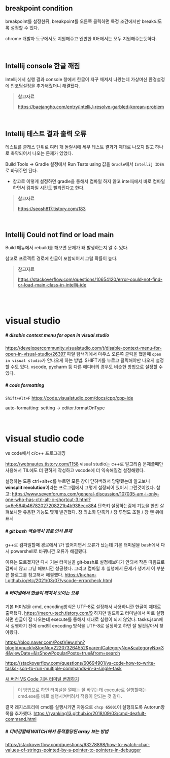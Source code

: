 ## breakpoint condition

breakpoint를 설정한뒤, breakpoint를 오른쪽 클릭하면 특정 조건에서만 break되도록 설정할 수 있다.

chrome 개발자 도구에서도 지원해주고 왠만한 IDE에서는 모두 지원해주는듯하다.

<br>

## Intellij console 한글 깨짐

Intellij에서 실행 결과 console 창에서 한글이 자꾸 깨져서 나왔는데 가상머신 환경설정에 인코딩설정을 추가해줬더니 해결됐다.

> **참고자료**
>
> https://baejangho.com/entry/IntelliJ-resolve-garbled-korean-problem

<br>

## Intellij 테스트 결과 출력 오류

테스트를 클래스 단위로 여러 개 돌릴시에 세부 테스트 결과가 제대로 나오지 않고 하나로 축약되어서 나오는 문제가 있었다.

Build Tools -> Gradle 설정에서 Run Tests using 값을 `Gradle`에서 `Intellij IDEA`로 바꿔주면 된다.

* 참고로 이렇게 설정하면 gradle을 통해서 컴파일 하지 않고 intellij에서 바로 컴파일하면서 컴파일 시간도 빨라진다고 한다.

> **참고자료**
>
> https://seosh817.tistory.com/183

<br>

## Intellij Could not find or load main

Build 메뉴에서 rebuild를 해보면 문제가 왜 발생하는지 알 수 있다.

참고로 프로젝트 경로에 한글이 포함되어서 그럴 확률이 높다.

> **참고자료**
>
> https://stackoverflow.com/questions/10654120/error-could-not-find-or-load-main-class-in-intellij-ide

<br><br>

# visual studio

##### # disable context menu for open in visual studio

https://developercommunity.visualstudio.com/t/disable-context-menu-for-open-in-visual-studio/26397
파일 탐색기에서 마우스 오른쪽 클릭을 했을때 `open in visual studio`가 안나오게 하는 방법. SHIFT키를 누르고 클릭해야만 나오게 설정할 수도 있다.
vscode, pycharm 등 다른 에디터의 경우도 비슷한 방법으로 설정할 수 있다.

##### # code formatting

`Shift+Alt+F`
https://code.visualstudio.com/docs/cpp/cpp-ide 

auto-formatting: setting -> editor.formatOnType

<br/>

# visual studio code

vs code에서 c/c++ 프로그래밍

https://webnautes.tistory.com/1158
visual studio는 c++로 알고리즘 문제풀때만 사용해서 TIL에도 더 편하게 작성하고 vscode에 더 익숙해질겸 설정해봤다.

설정하는 도중 ctrl+alt+c를 누르면 모든 창이 닫혀버려서 당황했는데 
알고보니 **winsplit revolution**이라는 프로그램에서 그렇게 설정되어 있어서 그런것이었다. 
참고: https://www.sevenforums.com/general-discussion/107035-am-i-only-one-who-has-ctrl-alt-c-shortcut-3.html?s=6e564b46782027208221b4b938ecc884 
단축키 설정하는김에 기능을 한번 살펴보니깐 유용한 기능도 몇개 발견했다. 
창 최소화 단축키 / 창 투명도 조절 / 창 맨 위에 표시

##### # git bash 백슬래시 경로 인식 문제  

g++로 컴파일할때 경로에서 \가 없어지면서 오류가 났는데 기본 터미널을 bash에서 다시 powershell로 바뀌니깐 오류가 해결됐다.

이유는 모르겠지만 다시 기본 터미널을 git-bash로 설정해보다가 안되서 작은 따옴표로 감싸지 않고 그냥 해보니깐 성공했다.
그리고 컴파일 후 실행에서 문제가 생겨서 이 부분은 블로그를 참고해서 해결했다.
https://k-chan-l.github.io/etc/2021/03/07/vscode-errorcheck.html

##### # 터미널에서 한글이 깨져서 보이는 오류

기본 터미널을 cmd, encoding방식은 UTF-8로 설정해서 사용하니깐 한글이 제대로 출력됐다. https://meoru-tech.tistory.com/9
하지만 빌드하고 터미널에서 따로 실행하면 한글이 잘 나오는데 execute를 통해서 제대로 실행이 되지 않았다.
tasks.json에서 실행하기 전에 cmd의 encoding 방식을 UTF-8로 설정하고 하면 잘 될것같아서 찾아봤다.

https://blog.naver.com/PostView.nhn?blogId=nuckly&logNo=222073264552&parentCategoryNo=&categoryNo=34&viewDate=&isShowPopularPosts=true&from=search   

https://stackoverflow.com/questions/60694901/vs-code-how-to-write-tasks-json-to-run-multiple-commands-in-a-single-task   

[새 버전 VS Code 기본 터미널 변경하기](https://gitjaesung.github.io/terminal-seting)   

> 이 방법으로 하면 터미널을 열때는 잘 바뀌는데 execute로 실행할때는 cmd.exe를 바로 실행시켜버려서 적용이 안되는 것 같다.   

결국 레지스트리에 cmd를 실행시키면 자동으로 `chcp 65001`이 실행되도록 Autorun항목을 추가했다. https://ryanking13.github.io/2018/09/03/cmd-deafult-command.html

##### # 디버깅할때 WATCH에서 동적할당된 array 보는 방법

https://stackoverflow.com/questions/63278898/how-to-watch-char-values-of-strings-pointed-by-a-pointer-to-pointers-in-debugger

